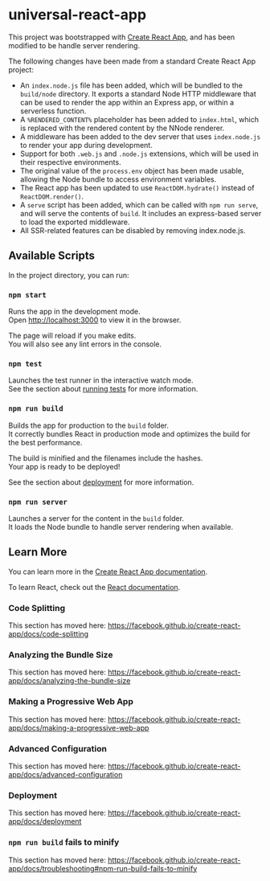 # universal-react-app

This project was bootstrapped with [Create React App](https://github.com/facebook/create-react-app), and has been modified to be handle server rendering.

The following changes have been made from a standard Create React App project:

- An `index.node.js` file has been added, which will be bundled to the `build/node` directory. It exports a standard Node HTTP middleware that can be used to render the app within an Express app, or within a serverless function.
- A `%RENDERED_CONTENT%` placeholder has been added to `index.html`, which is replaced with the rendered content by the NNode renderer.
- A middleware has been added to the dev server that uses `index.node.js` to render your app during development.
- Support for both `.web.js` and `.node.js` extensions, which will be used in their respective environments.
- The original value of the `process.env` object has been made usable, allowing the Node bundle to access environment variables.
- The React app has been updated to use `ReactDOM.hydrate()` instead of `ReactDOM.render()`.
- A `serve` script has been added, which can be called with `npm run serve`, and will serve the contents of `build`. It includes an express-based server to load the exported middleware.
- All SSR-related features can be disabled by removing index.node.js.

## Available Scripts

In the project directory, you can run:

### `npm start`

Runs the app in the development mode.<br>
Open [http://localhost:3000](http://localhost:3000) to view it in the browser.

The page will reload if you make edits.<br>
You will also see any lint errors in the console.

### `npm test`

Launches the test runner in the interactive watch mode.<br>
See the section about [running tests](https://facebook.github.io/create-react-app/docs/running-tests) for more information.

### `npm run build`

Builds the app for production to the `build` folder.<br>
It correctly bundles React in production mode and optimizes the build for the best performance.

The build is minified and the filenames include the hashes.<br>
Your app is ready to be deployed!

See the section about [deployment](https://facebook.github.io/create-react-app/docs/deployment) for more information.

### `npm run server`

Launches a server for the content in the `build` folder.<br>
It loads the Node bundle to handle server rendering when available.

## Learn More

You can learn more in the [Create React App documentation](https://facebook.github.io/create-react-app/docs/getting-started).

To learn React, check out the [React documentation](https://reactjs.org/).

### Code Splitting

This section has moved here: https://facebook.github.io/create-react-app/docs/code-splitting

### Analyzing the Bundle Size

This section has moved here: https://facebook.github.io/create-react-app/docs/analyzing-the-bundle-size

### Making a Progressive Web App

This section has moved here: https://facebook.github.io/create-react-app/docs/making-a-progressive-web-app

### Advanced Configuration

This section has moved here: https://facebook.github.io/create-react-app/docs/advanced-configuration

### Deployment

This section has moved here: https://facebook.github.io/create-react-app/docs/deployment

### `npm run build` fails to minify

This section has moved here: https://facebook.github.io/create-react-app/docs/troubleshooting#npm-run-build-fails-to-minify
